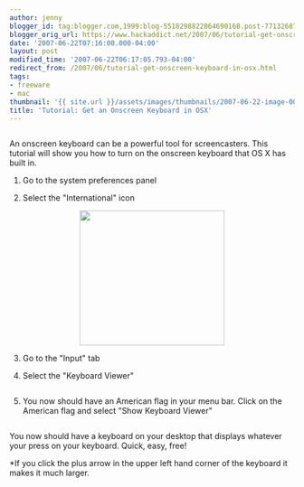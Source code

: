```yaml
---
author: jenny
blogger_id: tag:blogger.com,1999:blog-5518298822864690168.post-7713268737665236332
blogger_orig_url: https://www.hackaddict.net/2007/06/tutorial-get-onscreen-keyboard-in-osx.html
date: '2007-06-22T07:16:00.000-04:00'
layout: post
modified_time: '2007-06-22T06:17:05.793-04:00'
redirect_from: /2007/06/tutorial-get-onscreen-keyboard-in-osx.html
tags:
- freeware
- mac
thumbnail: '{{ site.url }}/assets/images/thumbnails/2007-06-22-image-0000.jpg'
title: 'Tutorial: Get an Onscreen Keyboard in OSX'
---
```


<img alt="" border="0" id="BLOGGER_PHOTO_ID_5078593048760244002" src="{{ site.url }}/assets/images/posts/2007-06-22-image-0000.jpg" style="margin: 0px auto 10px; display: block; text-align: center; "/>

An onscreen keyboard can be a powerful tool for screencasters.  This tutorial will show you how to turn on the onscreen keyboard that OS X has built in.



1. Go to the system preferences panel

2. Select the "International" icon



<img alt="" border="0" id="BLOGGER_PHOTO_ID_5078593864804030258" src="{{ site.url }}/assets/images/posts/2007-06-22-image-0001.jpg" style="margin: 0px auto 10px; display: block; text-align: center;  width: 256px; height: 239px;"/>

3. Go to the "Input" tab

4. Select the "Keyboard Viewer"



<img alt="" border="0" id="BLOGGER_PHOTO_ID_5078594019422852930" src="{{ site.url }}/assets/images/posts/2007-06-22-image-0002.jpg" style="margin: 0px auto 10px; display: block; text-align: center; "/>

5. You now should have an American flag in your menu bar.  Click on the American flag and select "Show Keyboard Viewer"



<img alt="" border="0" id="BLOGGER_PHOTO_ID_5078592881256519442" src="{{ site.url }}/assets/images/posts/2007-06-22-image-0003.jpg" style="margin: 0px auto 10px; display: block; text-align: center; "/>

You now should have a keyboard on your desktop that displays whatever your press on your keyboard.  Quick, easy, free!



*If you click the plus arrow in the upper left hand corner of the keyboard it makes it much larger.